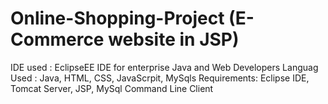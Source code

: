 # Online-Shopping-Project (E-Commerce website in JSP)

IDE used : EclipseEE IDE for enterprise Java and Web Developers
Languag Used : Java, HTML, CSS, JavaScrpit, MySqls
Requirements:  Eclipse IDE, Tomcat Server, JSP, MySql Command Line Client

